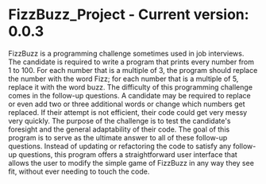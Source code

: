 # FizzBuzz_Project - Current version: 0.0.3

FizzBuzz is a programming challenge sometimes used in job interviews. The candidate is required to write a program that prints every number from 1 to 100. 
For each number that is a multiple of 3, the program should replace the number with the word Fizz; for each number that is a multiple of 5, replace it with 
the word buzz. The difficulty of this programming challenge comes in the follow-up questions. A candidate may be required to replace or even add two or three 
additional words or change which numbers get replaced. If their attempt is not efficient, their code could get very messy very quickly. The purpose of the 
challenge is to test the candidate's foresight and the general adaptability of their code. The goal of this program is to serve as the ultimate answer to all 
of these follow-up questions. Instead of updating or refactoring the code to satisfy any follow-up questions, this program offers a straightforward user interface 
that allows the user to modify the simple game of FizzBuzz in any way they see fit, without ever needing to touch the code.